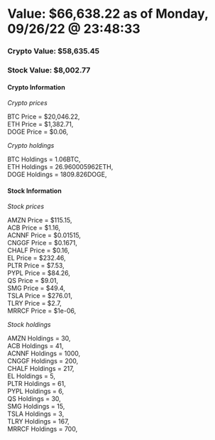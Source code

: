 # Value: $66,638.22 as of Monday, 09/26/22 @ 23:48:33 

### Crypto Value: $58,635.45

### Stock Value: $8,002.77

#### Crypto Information 
*Crypto prices* 

BTC Price = $20,046.22,  
ETH Price = $1,382.71,  
DOGE Price = $0.06,  


*Crypto holdings* 

BTC Holdings = 1.06BTC,  
ETH Holdings = 26.960005962ETH,  
DOGE Holdings = 1809.826DOGE,  


#### Stock Information 

*Stock prices* 

AMZN Price = $115.15,  
ACB Price = $1.16,  
ACNNF Price = $0.01515,  
CNGGF Price = $0.1671,  
CHALF Price = $0.16,  
EL Price = $232.46,  
PLTR Price = $7.53,  
PYPL Price = $84.26,  
QS Price = $9.01,  
SMG Price = $49.4,  
TSLA Price = $276.01,  
TLRY Price = $2.7,  
MRRCF Price = $1e-06,  


*Stock holdings* 

AMZN Holdings = 30,  
ACB Holdings = 41,  
ACNNF Holdings = 1000,  
CNGGF Holdings = 200,  
CHALF Holdings = 217,  
EL Holdings = 5,  
PLTR Holdings = 61,  
PYPL Holdings = 6,  
QS Holdings = 30,  
SMG Holdings = 15,  
TSLA Holdings = 3,  
TLRY Holdings = 167,  
MRRCF Holdings = 700,  


